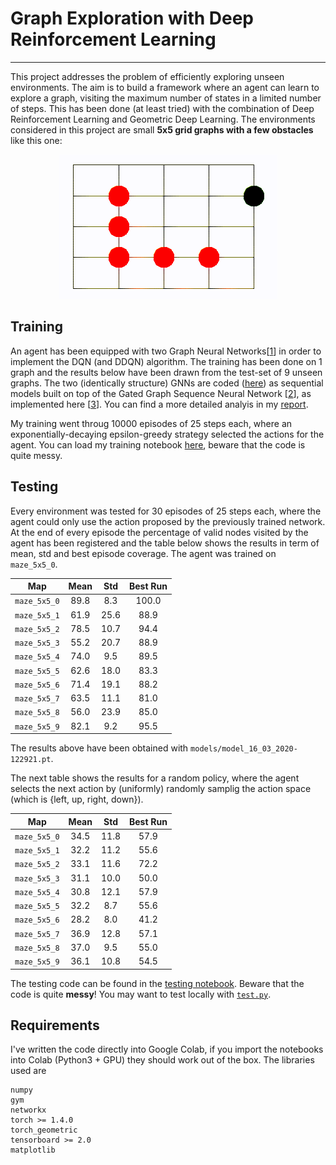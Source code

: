 # Graph Exploration with Deep Reinforcement Learning
----

This project addresses the problem of efficiently exploring unseen environments. The aim is to build a framework where an agent can learn to explore a graph, visiting the maximum number of states in a limited number of steps. 
This has been done (at least tried) with the combination of Deep Reinforcement Learning and Geometric Deep Learning. The environments considered in this project are small **5x5 grid graphs with a few obstacles** like this one:

<div style="text-align:center"><img src="img/sample.gif" /></div>

## Training

An agent has been equipped with two Graph Neural Networks[[1]] in order to implement the DQN (and DDQN) algorithm. The training has been done on 1 graph and the results below have been drawn from the test-set of 9 unseen graphs.
The two (identically structure) GNNs are coded ([here](model.py)) as sequential models built on top of the Gated Graph Sequence Neural Network [[2]], as implemented here [[3]]. You can find a more detailed analyis in my [report](report.pdf).


My training went throug 10000 episodes of 25 steps each, where an exponentially-decaying epsilon-greedy strategy selected the actions for the agent. You can load my training notebook [here](train.ipynb), beware that the code is quite messy. 



## Testing

Every environment was tested for 30 episodes of 25 steps each, where the agent could only use the action proposed by the previously trained network. At the end of every episode the percentage of valid nodes visited by the agent has been registered and the table below shows the results in term of mean, std and best episode coverage. The agent was trained on `maze_5x5_0`.

|      Map     | Mean |  Std | Best Run |
|:------------:|:----:|:----:|:--------:|
| `maze_5x5_0` | 89.8 | 8.3  |  100.0   |
| `maze_5x5_1` | 61.9 | 25.6 |   88.9   |
| `maze_5x5_2` | 78.5 | 10.7 |   94.4   |
| `maze_5x5_3` | 55.2 | 20.7 |   88.9   |
| `maze_5x5_4` | 74.0 | 9.5  |   89.5   |
| `maze_5x5_5` | 62.6 | 18.0 |   83.3   |
| `maze_5x5_6` | 71.4 | 19.1 |   88.2   |
| `maze_5x5_7` | 63.5 | 11.1 |   81.0   |
| `maze_5x5_8` | 56.0 | 23.9 |   85.0   |
| `maze_5x5_9` | 82.1 | 9.2  |   95.5   |

The results above have been obtained with `models/model_16_03_2020-122921.pt`.

The next table shows the results for a random policy, where the agent selects the next action by (uniformly) randomly samplig the action space (which is {left, up, right, down}).

|      Map     | Mean |  Std | Best Run |
|:------------:|:----:|:----:|:--------:|
| `maze_5x5_0` | 34.5 | 11.8 |   57.9   |
| `maze_5x5_1` | 32.2 | 11.2 |   55.6   |
| `maze_5x5_2` | 33.1 | 11.6 |   72.2   |
| `maze_5x5_3` | 31.1 | 10.0 |   50.0   |
| `maze_5x5_4` | 30.8 | 12.1 |   57.9   |
| `maze_5x5_5` | 32.2 | 8.7  |   55.6   |
| `maze_5x5_6` | 28.2 | 8.0  |   41.2   |
| `maze_5x5_7` | 36.9 | 12.8 |   57.1   |
| `maze_5x5_8` | 37.0 | 9.5  |   55.0   |
| `maze_5x5_9` | 36.1 | 10.8 |   54.5   |

The testing code can be found in the [testing notebook](test.ipynb). Beware that the code is quite **messy**! You may want to test locally with [`test.py`](test.py).

## Requirements
I've written the code directly into Google Colab, if you import the notebooks into Colab (Python3 + GPU) they should work out of the box.
The libraries used are
```
numpy
gym
networkx
torch >= 1.4.0
torch_geometric
tensorboard >= 2.0
matplotlib
```


[1]: https://github.com/thunlp/GNNPapers
[2]: https://arxiv.org/abs/1511.05493
[3]: https://pytorch-geometric.readthedocs.io/en/latest/modules/nn.html#torch_geometric.nn.conv.GatedGraphConv